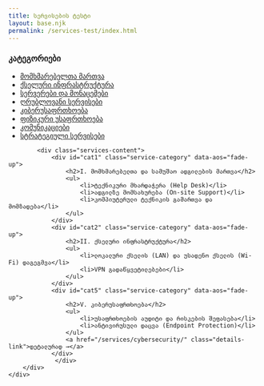 ```yaml
---
title: სერვისების ტესტი
layout: base.njk
permalink: /services-test/index.html
---
```


<section class="services-page-section">
    <div class="container">
        <div class="services-page-layout">
            <aside class="services-nav" data-aos="fade-right">
                <h3>კატეგორიები</h3>
                <ul>
                    <li><a href="#cat1">მომხმარებელთა მართვა</a></li>
                    <li><a href="#cat2">ქსელური ინფრასტრუქტურა</a></li>
                    <li><a href="#cat3">სერვერები და მონაცემები</a></li>
                    <li><a href="#cat4">ღრუბლოვანი სერვისები</a></li>
                    <li><a href="#cat5">კიბერუსაფრთხოება</a></li>
                    <li><a href="#cat6">ფიზიკური უსაფრთხოება</a></li>
                    <li><a href="#cat7">კომუნიკაციები</a></li>
                    <li><a href="#cat8">სტრატეგიული სერვისები</a></li>
                </ul>
            </aside>

            <div class="services-content">
                <div id="cat1" class="service-category" data-aos="fade-up">
                    <h2>I. მომხმარებელთა და სამუშაო ადგილების მართვა</h2>
                    <ul>
                        <li>ტექნიკური მხარდაჭერა (Help Desk)</li>
                        <li>ადგილზე მომსახურება (On-site Support)</li>
                        <li>კომპიუტერული ტექნიკის გამართვა და მომზადება</li>
                    </ul>
                </div>
                <div id="cat2" class="service-category" data-aos="fade-up">
                    <h2>II. ქსელური ინფრასტრუქტურა</h2>
                    <ul>
                        <li>ლოკალური ქსელის (LAN) და უსადენო ქსელის (Wi-Fi) დაგეგმვა</li>
                        <li>VPN გადაწყვეტილებები</li>
                    </ul>
                </div>
                <div id="cat5" class="service-category" data-aos="fade-up">
                    <h2>V. კიბერუსაფრთხოება</h2>
                    <ul>
                        <li>უსაფრთხოების აუდიტი და რისკების შეფასება</li>
                        <li>ანტივირუსული დაცვა (Endpoint Protection)</li>
                    </ul>
                    <a href="/services/cybersecurity/" class="details-link">დეტალურად →</a>
                </div>
                 </div>
        </div>
    </div>
</section>